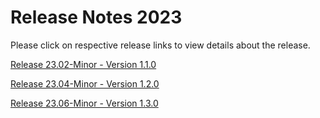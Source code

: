 # Release Notes 2023

Please click on respective release links to view details about the release.

[Release 23.02-Minor - Version 1.1.0](?path=docs/release-notes/Releases/2023/Release-Notes-23-02-Minor.md)

[Release 23.04-Minor - Version 1.2.0](?path=docs/release-notes/Releases/2023/Release-Notes-23-04-Minor.md)

[Release 23.06-Minor - Version 1.3.0](?path=docs/release-notes/Releases/2023/Release-Notes-23-06-Minor.md)
